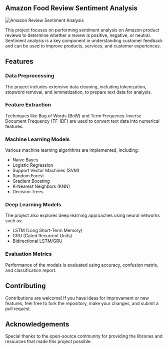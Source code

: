 ## Amazon Food Review Sentiment Analysis 

![Amazon Review Sentiment Analysis](C:\Amazon_Review_Sentimental_Analysis\04ea2d6e-c1aa-40c8-aa52-a8ca69bfd090.webp/A_clean_and_modern_image_representing_sentiment_an.png)

This project focuses on performing sentiment analysis on Amazon product reviews to determine whether a review is positive, negative, or neutral. Sentiment analysis is a key component in understanding customer feedback and can be used to improve products, services, and customer experiences.

## Features

### Data Preprocessing
The project includes extensive data cleaning, including tokenization, stopword removal, and lemmatization, to prepare text data for analysis.

### Feature Extraction
Techniques like Bag of Words (BoW) and Term Frequency-Inverse Document Frequency (TF-IDF) are used to convert text data into numerical features.

### Machine Learning Models
Various machine learning algorithms are implemented, including:
- Naive Bayes
- Logistic Regression
- Support Vector Machines (SVM)
- Random Forest
- Gradient Boosting
- K-Nearest Neighbors (KNN)
- Decision Trees

### Deep Learning Models
The project also explores deep learning approaches using neural networks such as:
- LSTM (Long Short-Term Memory)
- GRU (Gated Recurrent Units)
- Bidirectional LSTM/GRU

### Evaluation Metrics
Performance of the models is evaluated using accuracy, confusion matrix, and classification report.

## Contributing

Contributions are welcome! If you have ideas for improvement or new features, feel free to fork the repository, make your changes, and submit a pull request.

## Acknowledgements

Special thanks to the open-source community for providing the libraries and resources that made this project possible.
